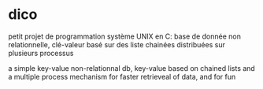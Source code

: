 # dico

petit projet de programmation système UNIX en C:  base de donnée non relationnelle, clé-valeur basé sur des liste chainées distribuées sur plusieurs processus 

a simple key-value non-relationnal db, key-value based on chained lists and a multiple process mechanism for faster retrieveal of data, and for fun 

